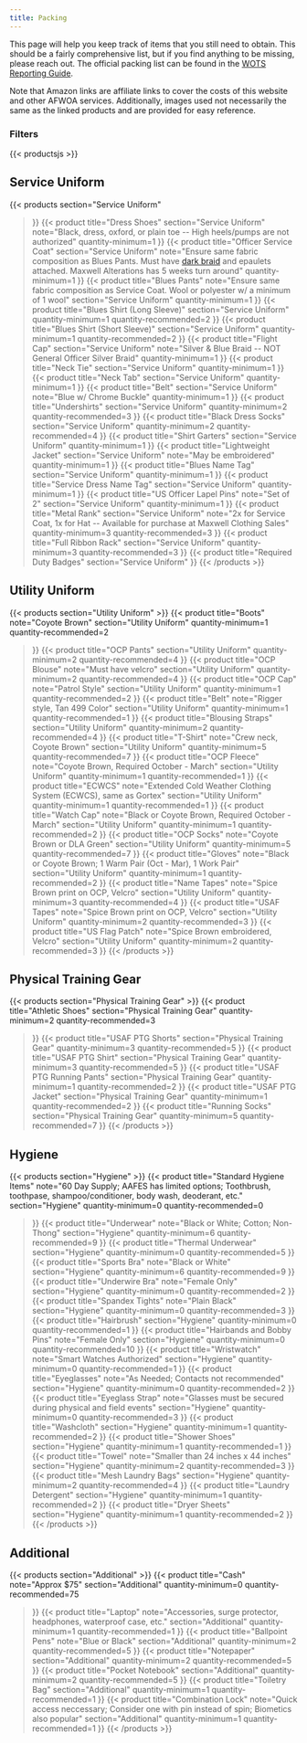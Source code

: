 ```yaml
---
title: Packing
---
```


This page will help you keep track of items that you still need to obtain. This should be a fairly comprehensive list, but if you find anything to be missing, please reach out. The official packing list can be found in the [WOTS Reporting Guide](https://www.afaccessionscenter.af.mil/Portals/78/WOTS/Documents/WOTS%20Reporting%20Guide.pdf).

Note that Amazon links are affiliate links to cover the costs of this website and other AFWOA services. Additionally, images used not necessarily the same as the linked products and are provided for easy reference.


### Filters

{{< productsjs >}}

## Service Uniform

{{< products
    section="Service Uniform"
  >}}
  {{< product
      title="Dress Shoes"
      section="Service Uniform"
      note="Black, dress, oxford, or plain toe -- High heels/pumps are not authorized"
      quantity-minimum=1
  >}}
  {{< product
      title="Officer Service Coat"
      section="Service Uniform"
      note="Ensure same fabric composition as Blues Pants. Must have [dark braid](http://www.uniforms-4u.com/p-us-air-force-half-inch-blue-officer-braids-6418.aspx) and epaulets attached. Maxwell Alterations has 5 weeks turn around"
      quantity-minimum=1
  >}}
  {{< product
      title="Blues Pants"
      note="Ensure same fabric composition as Service Coat. Wool or polyester w/ a minimum of 1 wool"
      section="Service Uniform"
      quantity-minimum=1
  >}}
  {{< product
      title="Blues Shirt (Long Sleeve)"
      section="Service Uniform"
      quantity-minimum=1
      quantity-recommended=2
  >}}
  {{< product
      title="Blues Shirt (Short Sleeve)"
      section="Service Uniform"
      quantity-minimum=1
      quantity-recommended=2
  >}}
  {{< product
      title="Flight Cap"
      section="Service Uniform"
      note="Silver & Blue Braid -- NOT General Officer Silver Braid"
      quantity-minimum=1
  >}}
  {{< product
      title="Neck Tie"
      section="Service Uniform"
      quantity-minimum=1
  >}}
  {{< product
      title="Neck Tab"
      section="Service Uniform"
      quantity-minimum=1
  >}}
  {{< product
      title="Belt"
      section="Service Uniform"
      note="Blue w/ Chrome Buckle"
      quantity-minimum=1
  >}}
  {{< product
      title="Undershirts"
      section="Service Uniform"
      quantity-minimum=2
      quantity-recommended=3
  >}}
  {{< product
      title="Black Dress Socks"
      section="Service Uniform"
      quantity-minimum=2
      quantity-recommended=4
  >}}
  {{< product
      title="Shirt Garters"
      section="Service Uniform"
      quantity-minimum=1
  >}}
  {{< product
      title="Lightweight Jacket"
      section="Service Uniform"
      note="May be embroidered"
      quantity-minimum=1
  >}}
  {{< product
      title="Blues Name Tag"
      section="Service Uniform"
      quantity-minimum=1
  >}}
  {{< product
      title="Service Dress Name Tag"
      section="Service Uniform"
      quantity-minimum=1
  >}}
  {{< product
      title="US Officer Lapel Pins"
      note="Set of 2"
      section="Service Uniform"
      quantity-minimum=1
  >}}
  {{< product
      title="Metal Rank"
      section="Service Uniform"
      note="2x for Service Coat, 1x for Hat -- Available for purchase at Maxwell Clothing Sales"
      quantity-minimum=3
      quantity-recommended=3
  >}}
  {{< product
      title="Full Ribbon Rack"
      section="Service Uniform"
      quantity-minimum=3
      quantity-recommended=3
  >}}
  {{< product
      title="Required Duty Badges"
      section="Service Uniform"
  >}}
{{< /products >}}

## Utility Uniform

{{< products section="Utility Uniform" >}}
  {{< product
    title="Boots"
    note="Coyote Brown"
    section="Utility Uniform"
    quantity-minimum=1
    quantity-recommended=2
  >}}
  {{< product
    title="OCP Pants"
    section="Utility Uniform"
    quantity-minimum=2
    quantity-recommended=4
  >}}
  {{< product
    title="OCP Blouse"
    note="Must have velcro"
    section="Utility Uniform"
    quantity-minimum=2
    quantity-recommended=4
  >}}
  {{< product
    title="OCP Cap"
    note="Patrol Style"
    section="Utility Uniform"
    quantity-minimum=1
    quantity-recommended=2
  >}}
  {{< product
    title="Belt"
    note="Rigger style, Tan 499 Color"
    section="Utility Uniform"
    quantity-minimum=1
    quantity-recommended=1
  >}}
  {{< product
    title="Blousing Straps"
    section="Utility Uniform"
    quantity-minimum=2
    quantity-recommended=4
  >}}
  {{< product
    title="T-Shirt"
    note="Crew neck, Coyote Brown"
    section="Utility Uniform"
    quantity-minimum=5
    quantity-recommended=7
  >}}
  {{< product
    title="OCP Fleece"
    note="Coyote Brown, Required October - March"
    section="Utility Uniform"
    quantity-minimum=1
    quantity-recommended=1
  >}}
  {{< product
    title="ECWCS"
    note="Extended Cold Weather Clothing System (ECWCS), same as Gortex"
    section="Utility Uniform"
    quantity-minimum=1
    quantity-recommended=1
  >}}
  {{< product
    title="Watch Cap"
    note="Black or Coyote Brown, Required October - March"
    section="Utility Uniform"
    quantity-minimum=1
    quantity-recommended=2
  >}}
  {{< product
    title="OCP Socks"
    note="Coyote Brown or DLA Green"
    section="Utility Uniform"
    quantity-minimum=5
    quantity-recommended=7
  >}}
  {{< product
    title="Gloves"
    note="Black or Coyote Brown; 1 Warm Pair (Oct - Mar), 1 Work Pair"
    section="Utility Uniform"
    quantity-minimum=1
    quantity-recommended=2
  >}}
  {{< product
    title="Name Tapes"
    note="Spice Brown print on OCP, Velcro"
    section="Utility Uniform"
    quantity-minimum=3
    quantity-recommended=4
  >}}
  {{< product
    title="USAF Tapes"
    note="Spice Brown print on OCP, Velcro"
    section="Utility Uniform"
    quantity-minimum=2
    quantity-recommended=3
  >}}
  {{< product
    title="US Flag Patch"
    note="Spice Brown embroidered, Velcro"
    section="Utility Uniform"
    quantity-minimum=2
    quantity-recommended=3
  >}}
{{< /products >}}

## Physical Training Gear

{{< products section="Physical Training Gear" >}}
  {{< product
    title="Athletic Shoes"
    section="Physical Training Gear"
    quantity-minimum=2
    quantity-recommended=3
  >}}
  {{< product
    title="USAF PTG Shorts"
    section="Physical Training Gear"
    quantity-minimum=3
    quantity-recommended=5
  >}}
  {{< product
    title="USAF PTG Shirt"
    section="Physical Training Gear"
    quantity-minimum=3
    quantity-recommended=5
  >}}
  {{< product
    title="USAF PTG Running Pants"
    section="Physical Training Gear"
    quantity-minimum=1
    quantity-recommended=2
  >}}
  {{< product
    title="USAF PTG Jacket"
    section="Physical Training Gear"
    quantity-minimum=1
    quantity-recommended=2
  >}}
  {{< product
    title="Running Socks"
    section="Physical Training Gear"
    quantity-minimum=5
    quantity-recommended=7
  >}}
{{< /products >}}

## Hygiene

{{< products section="Hygiene" >}}
  {{< product
    title="Standard Hygiene Items"
    note="60 Day Supply; AAFES has limited options; Toothbrush, toothpase, shampoo/conditioner, body wash, deoderant, etc."
    section="Hygiene"
    quantity-minimum=0
    quantity-recommended=0
  >}}
  {{< product
    title="Underwear"
    note="Black or White; Cotton; Non-Thong"
    section="Hygiene"
    quantity-minimum=6
    quantity-recommended=9
  >}}
  {{< product
    title="Thermal Underwear"
    section="Hygiene"
    quantity-minimum=0
    quantity-recommended=5
  >}}
  {{< product
    title="Sports Bra"
    note="Black or White"
    section="Hygiene"
    quantity-minimum=6
    quantity-recommended=9
  >}}
  {{< product
    title="Underwire Bra"
    note="Female Only"
    section="Hygiene"
    quantity-minimum=0
    quantity-recommended=2
  >}}
  {{< product
    title="Spandex Tights"
    note="Plain Black"
    section="Hygiene"
    quantity-minimum=0
    quantity-recommended=3
  >}}
  {{< product
    title="Hairbrush"
    section="Hygiene"
    quantity-minimum=0
    quantity-recommended=1
  >}}
  {{< product
    title="Hairbands and Bobby Pins"
    note="Female Only"
    section="Hygiene"
    quantity-minimum=0
    quantity-recommended=10
  >}}
  {{< product
    title="Wristwatch"
    note="Smart Watches Authorized"
    section="Hygiene"
    quantity-minimum=0
    quantity-recommended=1
  >}}
  {{< product
    title="Eyeglasses"
    note="As Needed; Contacts not recommended"
    section="Hygiene"
    quantity-minimum=0
    quantity-recommended=2
  >}}
  {{< product
    title="Eyeglass Strap"
    note="Glasses must be secured during physical and field events"
    section="Hygiene"
    quantity-minimum=0
    quantity-recommended=3
  >}}
  {{< product
    title="Washcloth"
    section="Hygiene"
    quantity-minimum=1
    quantity-recommended=2
  >}}
  {{< product
    title="Shower Shoes"
    section="Hygiene"
    quantity-minimum=1
    quantity-recommended=1
  >}}
  {{< product
    title="Towel"
    note="Smaller than 24 inches x 44 inches"
    section="Hygiene"
    quantity-minimum=2
    quantity-recommended=3
  >}}
  {{< product
    title="Mesh Laundry Bags"
    section="Hygiene"
    quantity-minimum=2
    quantity-recommended=4
  >}}
  {{< product
    title="Laundry Detergent"
    section="Hygiene"
    quantity-minimum=1
    quantity-recommended=2
  >}}
  {{< product
    title="Dryer Sheets"
    section="Hygiene"
    quantity-minimum=1
    quantity-recommended=2
  >}}
{{< /products >}}

## Additional

{{< products section="Additional" >}}
  {{< product
    title="Cash"
    note="Approx $75"
    section="Additional"
    quantity-minimum=0
    quantity-recommended=75
  >}}
  {{< product
    title="Laptop"
    note="Accessories, surge protector, headphones, waterproof case, etc."
    section="Additional"
    quantity-minimum=1
    quantity-recommended=1
  >}}
  {{< product
    title="Ballpoint Pens"
    note="Blue or Black"
    section="Additional"
    quantity-minimum=2
    quantity-recommended=5
  >}}
  {{< product
    title="Notepaper"
    section="Additional"
    quantity-minimum=2
    quantity-recommended=5
  >}}
  {{< product
    title="Pocket Notebook"
    section="Additional"
    quantity-minimum=2
    quantity-recommended=5
  >}}
  {{< product
    title="Toiletry Bag"
    section="Additional"
    quantity-minimum=1
    quantity-recommended=1
  >}}
  {{< product
    title="Combination Lock"
    note="Quick access neccessary; Consider one with pin instead of spin; Biometics also popular"
    section="Additional"
    quantity-minimum=1
    quantity-recommended=1
  >}}
{{< /products >}}
